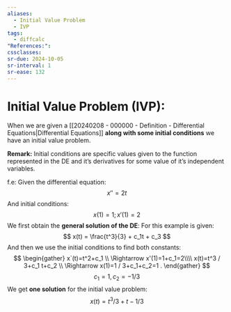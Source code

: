 ```yaml
---
aliases:
  - Initial Value Problem
  - IVP
tags:
  - diffcalc
"References:": 
cssclasses: 
sr-due: 2024-10-05
sr-interval: 1
sr-ease: 132
---
```

# Initial Value Problem (IVP):

When we are given a [[20240208 - 000000 - Definition - Differential Equations|Differential Equations]] **along with some initial conditions** we have an initial value problem.

**Remark:**
Initial conditions are specific values given to the function represented in the DE and it’s derivatives for some value of it’s independent variables. 

f.e: 
	Given the differential equation: 
	$$
	x'' = 2t
	$$
	And initial conditions: 
	$$
	x(1) = 1; x'(1) = 2
	$$
	We first obtain the **general solution of the DE**: For this example is given: 
	$$
	x(t) = \frac{t^3}{3} + c_1t + c_3
	$$
	And then we use the initial conditions to find both constants: 
	$$
	\begin{gather}
	x`(t)=t^2+c_1 \\
	\Rightarrow x'(1)=1+c_1=2\\\\
	 x(t)=t^3 / 3+c_1 t+c_2 \\
	\Rightarrow x(1)=1 / 3+c_1+c_2=1 .
	\end{gather}
	$$
	$$
	c_1 = 1, c_2 = -1/3
	$$
	We get **one solution** for the initial value problem: 
	$$
	x(t) = t^3 / 3 + t - 1/3
	$$
	
	
	
	
	

